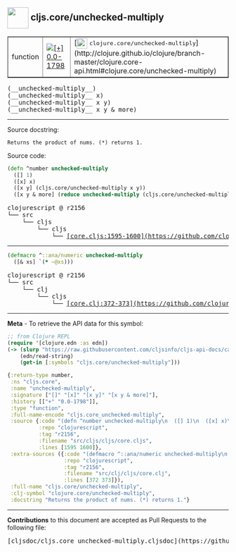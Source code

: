 ## <img width="48px" valign="middle" src="http://i.imgur.com/Hi20huC.png"> cljs.core/unchecked-multiply

 <table border="1">
<tr>

<td>function</td>
<td><a href="https://github.com/cljsinfo/cljs-api-docs/tree/0.0-1798"><img valign="middle" alt="[+] 0.0-1798" src="https://img.shields.io/badge/+-0.0--1798-lightgrey.svg"></a> </td>
<td>
[<img height="24px" valign="middle" src="http://i.imgur.com/1GjPKvB.png"> <samp>clojure.core/unchecked-multiply</samp>](http://clojure.github.io/clojure/branch-master/clojure.core-api.html#clojure.core/unchecked-multiply)
</td>
</tr>
</table>

 <samp>
(__unchecked-multiply__)<br>
</samp>
 <samp>
(__unchecked-multiply__ x)<br>
</samp>
 <samp>
(__unchecked-multiply__ x y)<br>
</samp>
 <samp>
(__unchecked-multiply__ x y & more)<br>
</samp>

---




Source docstring:

```
Returns the product of nums. (*) returns 1.
```

Source code:

```clj
(defn ^number unchecked-multiply
  ([] 1)
  ([x] x)
  ([x y] (cljs.core/unchecked-multiply x y))
  ([x y & more] (reduce unchecked-multiply (cljs.core/unchecked-multiply x y) more)))
```

 <pre>
clojurescript @ r2156
└── src
    └── cljs
        └── cljs
            └── <ins>[core.cljs:1595-1600](https://github.com/clojure/clojurescript/blob/r2156/src/cljs/cljs/core.cljs#L1595-L1600)</ins>
</pre>


---

```clj
(defmacro ^::ana/numeric unchecked-multiply
  ([& xs] `(* ~@xs)))
```

 <pre>
clojurescript @ r2156
└── src
    └── clj
        └── cljs
            └── <ins>[core.clj:372-373](https://github.com/clojure/clojurescript/blob/r2156/src/clj/cljs/core.clj#L372-L373)</ins>
</pre>

---

__Meta__ - To retrieve the API data for this symbol:

```clj
;; from Clojure REPL
(require '[clojure.edn :as edn])
(-> (slurp "https://raw.githubusercontent.com/cljsinfo/cljs-api-docs/catalog/cljs-api.edn")
    (edn/read-string)
    (get-in [:symbols "cljs.core/unchecked-multiply"]))
```

```clj
{:return-type number,
 :ns "cljs.core",
 :name "unchecked-multiply",
 :signature ["[]" "[x]" "[x y]" "[x y & more]"],
 :history [["+" "0.0-1798"]],
 :type "function",
 :full-name-encode "cljs.core_unchecked-multiply",
 :source {:code "(defn ^number unchecked-multiply\n  ([] 1)\n  ([x] x)\n  ([x y] (cljs.core/unchecked-multiply x y))\n  ([x y & more] (reduce unchecked-multiply (cljs.core/unchecked-multiply x y) more)))",
          :repo "clojurescript",
          :tag "r2156",
          :filename "src/cljs/cljs/core.cljs",
          :lines [1595 1600]},
 :extra-sources ({:code "(defmacro ^::ana/numeric unchecked-multiply\n  ([& xs] `(* ~@xs)))",
                  :repo "clojurescript",
                  :tag "r2156",
                  :filename "src/clj/cljs/core.clj",
                  :lines [372 373]}),
 :full-name "cljs.core/unchecked-multiply",
 :clj-symbol "clojure.core/unchecked-multiply",
 :docstring "Returns the product of nums. (*) returns 1."}

```

---

__Contributions__ to this document are accepted as Pull Requests to the following file:

 <pre>
[cljsdoc/cljs.core_unchecked-multiply.cljsdoc](https://github.com/cljsinfo/cljs-api-docs/blob/master/cljsdoc/cljs.core_unchecked-multiply.cljsdoc)
</pre>

